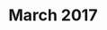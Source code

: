 ---
title: March 2017
showTitle: true
showOnHomepage: true
image: /img/drawings/redrose.jpg
materials: pencil, blending stump, colored pencils, white marker
description:
---